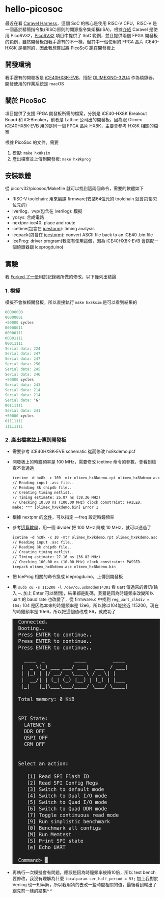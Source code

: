 # hello-picosoc

最近在看 [Caravel Harness](https://github.com/efabless/caravel)，這個 SoC 的核心是使用 RISC-V CPU，RISC-V 是一個基於精簡指令集(RISC)原則的開源指令集架構(ISA)，根據[介紹](https://caravel-docs.readthedocs.io/en/wavedrom-regs/index.html) Caravel 是使用 PicoRV32，[PicoRV32](https://github.com/YosysHQ/picorv32) 項目中提供了 SoC 範例，並且提供兩個 FPGA 開發板的範例，雖然開發板跟我手邊有的不一樣，但其中一個使用的 FPGA 晶片 iCE40-HX8K 是相同的，因此我想嘗試將 PicoSoC 跑在開發板上

## 開發環境

我手邊有的開發板是 [iCE40HX8K-EVB](https://www.olimex.com/Products/FPGA/iCE40/iCE40HX8K-EVB/open-source-hardware)，搭配 [OLIMEXINO-32U4](https://www.olimex.com/Products/Duino/AVR/OLIMEXINO-32U4/open-source-hardware) 作為燒錄器，開發使用的作業系統是 macOS

## 關於 PicoSoC

項目提供了支援 FPGA 開發板所需的檔案，分別是 iCE40-HX8K Breakout Board 和 iCEBreaker，前者是 Lattice 公司出的開發板，因為跟 Olimex iCE40HX8K-EVB 用的是同一個 FPGA 晶片 HX8K，主要會參考 HX8K 相關的檔案

根據 PicoSoc 的文件，需要

1. 模擬: `make hx8ksim`
2. 產出檔案並上傳到開發板: `make hx8kprog`

## 安裝軟體

從 picorv32/picosoc/Makefile 就可以找到這兩個命令，需要的軟體如下

- RISC-V toolchain: 用來編譯 firmware(安裝64位元的 toolchain 就會包含32位元的)
- iverilog、vvp(包含在 iverilog): 模擬
- yosys: 合成電路
- nextpnr-ice40: place and route
- icetime(包含在 [icestorm](https://clifford.at/icestorm#:~:text=What%20are%20the%20IceStorm%20Tools%3F)): timing analysis
- icepack(包含在 [icestorm](https://clifford.at/icestorm#:~:text=What%20are%20the%20IceStorm%20Tools%3F)): convert ASCII file back to an iCE40 .bin file
- IceProg: driver program(我沒有使用這個，因為 iCE40HX8K-EVB 會搭配一個燒錄器跟 iceprogduino)

## 實驗

我 [Forked 了一份](https://github.com/xralphack/picorv32)用於記錄我所做的修改，以下僅列出結論

### 1. 模擬

模擬不會依賴開發板，所以直接執行 `make hx8ksim` 是可以看到結果的

```verilog
00000000
00000001
+50000 cycles
00000011
00000111
00001111
00011111
Serial data: 224
Serial data: 247
Serial data: 247
Serial data: 250
Serial data: 245
Serial data: 246
+50000 cycles
Serial data: 243
Serial data: 214
Serial data: 214
Serial data: 'G'
00111111
Serial data: 241
+50000 cycles
01111111
11111111
```

### 2. 產出檔案並上傳到開發板

- 需要參考 iCE40HX8K-EVB schematic 從而修改 hx8kdemo.pcf
- 開發板上的時鐘頻率是 100 MHz，需要修改 icetime 命令的參數，會看到檢查不會通過
    
    ```
    icetime -d hx8k -c 100 -mtr olimex_hx8kdemo.rpt olimex_hx8kdemo.asc
    // Reading input .asc file..
    // Reading 8k chipdb file..
    // Creating timing netlist..
    // Timing estimate: 26.07 ns (38.36 MHz)
    // Checking 10.00 ns (100.00 MHz) clock constraint: FAILED.
    make: *** [olimex_hx8kdemo.bin] Error 1
    ```
    
- 根據 nextpnr 的[文件](https://github.com/YosysHQ/nextpnr/blob/master/docs/constraints.md#clock-constraints)，可以指定 —freq 設定時鐘頻率
- 參考[這篇教學](https://github.com/Obijuan/open-fpga-verilog-tutorial/wiki/Cap%C3%ADtulo-15%3A-Divisor-de-frecuencias)，用一個 divider 把 100 MHz 降成 10 MHz，就可以通過了
    
    ```
    icetime -d hx8k -c 10 -mtr olimex_hx8kdemo.rpt olimex_hx8kdemo.asc
    // Reading input .asc file..
    // Reading 8k chipdb file..
    // Creating timing netlist..
    // Timing estimate: 27.16 ns (36.82 MHz)
    // Checking 100.00 ns (10.00 MHz) clock constraint: PASSED.
    icepack olimex_hx8kdemo.asc olimex_hx8kdemo.bin
    ```
    
- 把 IceProg 相關的命令換成 iceprogduino，上傳到開發板
- 用 `sudo cu -s 115200 -l /dev/cu.usbmodem14301` 看 uart 傳過來的資訊(輸入 ~. 加上 Enter 可以關閉)，結果都是亂碼，我猜是因為時鐘頻率改變所以 uart 的 baud rate 也改變了，從 firmware.c 中找到 `reg_uart_clkdiv = 104;` 104 是因為本來的時鐘頻率是 12e6，所以除以104能接近 115200，現在的時鐘頻率是 10e6，所以把這個值改成 86，就成功了
    
    ![hello-picosoc.png](hello-picosoc/hello-picosoc.png)
    
- 再執行一次模擬會有問題，應該是因為時鐘頻率被降10倍，所以 test bench 要修改，我沒有理解為什麼 `localparam ser_half_period = 53;` 加上我對於 Verilog 也一知半解，所以我用猜的去改一些時間相關的值，最後看到輸出了跟先前一樣的結果^ ^
